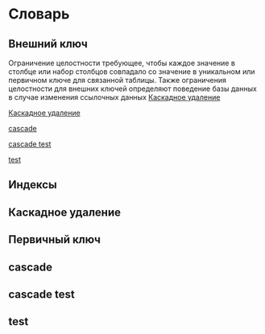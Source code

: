 # Словарь

## Внешний ключ

Ограничение целостности требующее, чтобы каждое значение в столбце или набор столбцов совпадало со значение в уникальном или первичном ключе для связанной таблицы. Также ограничения целостности для внешних ключей определяют поведение базы данных в случае изменения ссылочных данных [Каскадное удаление](#markdown-header-Каскадное%20удаление)

[Каскадное удаление](#markdown-header-каскадное-удаление)

[cascade](#markdown-header-cascade)

[cascade test](##markdown-header-cascade-test)

[test](#test)

## Индексы

## Каскадное удаление

## Первичный ключ

## cascade

## cascade test

## test
